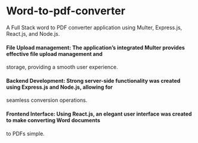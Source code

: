 # Word-to-pdf-converter
A Full Stack word to PDF converter application using Multer, Express.js, React.js, and Node.js.
#### File Upload management: The application’s integrated Multer provides effective file upload management and
storage, providing a smooth user experience.
#### Backend Development: Strong server-side functionality was created using Express.js and Node.js, allowing for
seamless conversion operations.
#### Frontend Interface: Using React.js, an elegant user interface was created to make converting Word documents
to PDFs simple.
